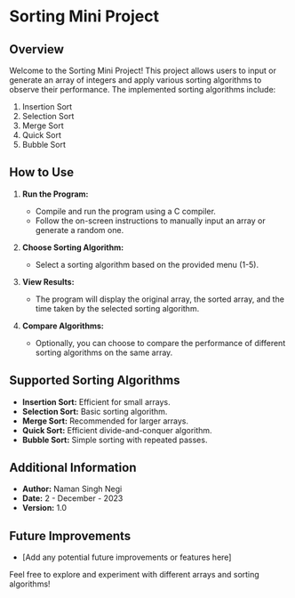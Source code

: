 # Sorting Mini Project

## Overview

Welcome to the Sorting Mini Project! This project allows users to input or generate an array of integers and apply various sorting algorithms to observe their performance. The implemented sorting algorithms include:

1. Insertion Sort
2. Selection Sort
3. Merge Sort
4. Quick Sort
5. Bubble Sort

## How to Use

1. **Run the Program:**
   - Compile and run the program using a C compiler.
   - Follow the on-screen instructions to manually input an array or generate a random one.

2. **Choose Sorting Algorithm:**
   - Select a sorting algorithm based on the provided menu (1-5).

3. **View Results:**
   - The program will display the original array, the sorted array, and the time taken by the selected sorting algorithm.

4. **Compare Algorithms:**
   - Optionally, you can choose to compare the performance of different sorting algorithms on the same array.

## Supported Sorting Algorithms

- **Insertion Sort:** Efficient for small arrays.
- **Selection Sort:** Basic sorting algorithm.
- **Merge Sort:** Recommended for larger arrays.
- **Quick Sort:** Efficient divide-and-conquer algorithm.
- **Bubble Sort:** Simple sorting with repeated passes.

## Additional Information

- **Author:** Naman Singh Negi
- **Date:** 2 - December - 2023
- **Version:** 1.0

## Future Improvements

- [Add any potential future improvements or features here]

Feel free to explore and experiment with different arrays and sorting algorithms!
